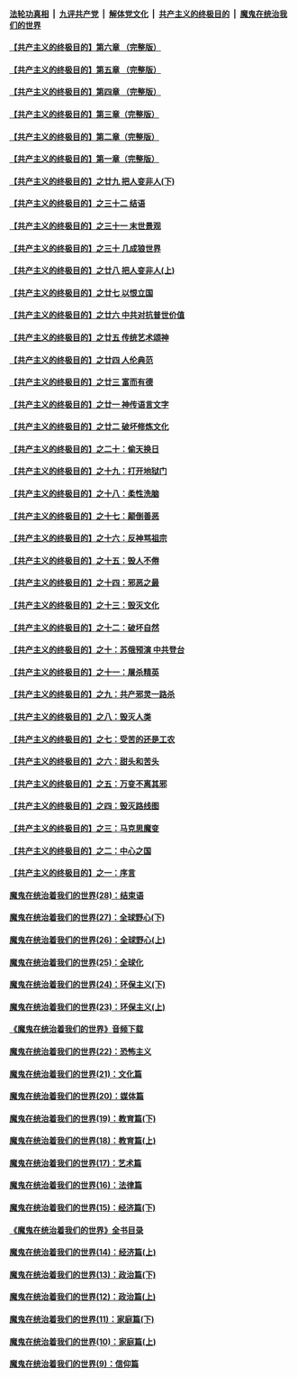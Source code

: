 ####  [法轮功真相](../../../../basic/blob/master/README.md?t=11031839) &nbsp;|&nbsp; [九评共产党](../../../../9ping.md/blob/master/README.md?t=11031839) &nbsp;|&nbsp; [解体党文化](../../../../jtdwh.md/blob/master/README.md?t=11031839)  &nbsp;|&nbsp; [共产主义的终极目的](../../../../gczydzjmd.md/blob/master/README.md?t=11031839) &nbsp;|&nbsp; [魔鬼在统治我们的世界](../../../../mgztzwmdsj.md/blob/master/README.md?t=11031839) 

#### [【共产主义的终极目的】第六章 （完整版）](../pages/nsc422/n11428913.md?t=11031839) 

#### [【共产主义的终极目的】第五章 （完整版）](../pages/nsc422/n11428912.md?t=11031839) 

#### [【共产主义的终极目的】第四章 （完整版）](../pages/nsc422/n11428907.md?t=11031839) 

#### [【共产主义的终极目的】第三章（完整版）](../pages/nsc422/n11428848.md?t=11031839) 

#### [【共产主义的终极目的】第二章（完整版）](../pages/nsc422/n11428831.md?t=11031839) 

#### [【共产主义的终极目的】第一章（完整版）](../pages/nsc422/n11417651.md?t=11031839) 

#### [【共产主义的终极目的】之廿九 把人变非人(下)](../pages/nsc422/n11344140.md?t=11031839) 

#### [【共产主义的终极目的】之三十二 结语](../pages/nsc422/n11360535.md?t=11031839) 

#### [【共产主义的终极目的】之三十一 末世景观](../pages/nsc422/n11351129.md?t=11031839) 

#### [【共产主义的终极目的】之三十 几成狼世界](../pages/nsc422/n11348280.md?t=11031839) 

#### [【共产主义的终极目的】之廿八 把人变非人(上)](../pages/nsc422/n11340492.md?t=11031839) 

#### [【共产主义的终极目的】之廿七 以恨立国](../pages/nsc422/n11336944.md?t=11031839) 

#### [【共产主义的终极目的】之廿六 中共对抗普世价值](../pages/nsc422/n11324785.md?t=11031839) 

#### [【共产主义的终极目的】之廿五 传统艺术颂神](../pages/nsc422/n11296396.md?t=11031839) 

#### [【共产主义的终极目的】之廿四 人伦典范](../pages/nsc422/n11296397.md?t=11031839) 

#### [【共产主义的终极目的】之廿三 富而有德](../pages/nsc422/n11283598.md?t=11031839) 

#### [【共产主义的终极目的】之廿一 神传语言文字](../pages/nsc422/n11263265.md?t=11031839) 

#### [【共产主义的终极目的】之廿二 破坏修炼文化](../pages/nsc422/n11245728.md?t=11031839) 

#### [【共产主义的终极目的】之二十：偷天换日](../pages/nsc422/n11238846.md?t=11031839) 

#### [【共产主义的终极目的】之十九：打开地狱门](../pages/nsc422/n11206376.md?t=11031839) 

#### [【共产主义的终极目的】之十八：柔性洗脑](../pages/nsc422/n11199994.md?t=11031839) 

#### [【共产主义的终极目的】之十七：颠倒善恶](../pages/nsc422/n11179782.md?t=11031839) 

#### [【共产主义的终极目的】之十六：反神骂祖宗](../pages/nsc422/n11166798.md?t=11031839) 

#### [【共产主义的终极目的】之十五：毁人不倦](../pages/nsc422/n11166792.md?t=11031839) 

#### [【共产主义的终极目的】之十四：邪恶之最](../pages/nsc422/n11150249.md?t=11031839) 

#### [【共产主义的终极目的】之十三：毁灭文化](../pages/nsc422/n11135227.md?t=11031839) 

#### [【共产主义的终极目的】之十二：破坏自然](../pages/nsc422/n11135214.md?t=11031839) 

#### [【共产主义的终极目的】之十：苏俄预演 中共登台](../pages/nsc422/n11118424.md?t=11031839) 

#### [【共产主义的终极目的】之十一：屠杀精英](../pages/nsc422/n11118442.md?t=11031839) 

#### [【共产主义的终极目的】之九：共产邪灵一路杀](../pages/nsc422/n11114139.md?t=11031839) 

#### [【共产主义的终极目的】之八：毁灭人类](../pages/nsc422/n11108503.md?t=11031839) 

#### [【共产主义的终极目的】之七：受苦的还是工农](../pages/nsc422/n11101809.md?t=11031839) 

#### [【共产主义的终极目的】之六：甜头和苦头](../pages/nsc422/n11096971.md?t=11031839) 

#### [【共产主义的终极目的】之五：万变不离其邪](../pages/nsc422/n11091285.md?t=11031839) 

#### [【共产主义的终极目的】之四：毁灭路线图](../pages/nsc422/n11086284.md?t=11031839) 

#### [【共产主义的终极目的】之三：马克思魔变](../pages/nsc422/n11061941.md?t=11031839) 

#### [【共产主义的终极目的】之二：中心之国](../pages/nsc422/n11047728.md?t=11031839) 

#### [【共产主义的终极目的】之一：序言](../pages/nsc422/n11086077.md?t=11031839) 

#### [魔鬼在统治着我们的世界(28)：结束语](../pages/nsc422/n10936246.md?t=11031839) 

#### [魔鬼在统治着我们的世界(27)：全球野心(下)](../pages/nsc422/n10928319.md?t=11031839) 

#### [魔鬼在统治着我们的世界(26)：全球野心(上)](../pages/nsc422/n10900318.md?t=11031839) 

#### [魔鬼在统治着我们的世界(25)：全球化](../pages/nsc422/n10788205.md?t=11031839) 

#### [魔鬼在统治着我们的世界(24)：环保主义(下)](../pages/nsc422/n10695307.md?t=11031839) 

#### [魔鬼在统治着我们的世界(23)：环保主义(上)](../pages/nsc422/n10688613.md?t=11031839) 

#### [《魔鬼在统治着我们的世界》音频下载](../pages/nsc422/n10635553.md?t=11031839) 

#### [魔鬼在统治着我们的世界(22)：恐怖主义](../pages/nsc422/n10614727.md?t=11031839) 

#### [魔鬼在统治着我们的世界(21)：文化篇](../pages/nsc422/n10597706.md?t=11031839) 

#### [魔鬼在统治着我们的世界(20)：媒体篇](../pages/nsc422/n10586579.md?t=11031839) 

#### [魔鬼在统治着我们的世界(19)：教育篇(下)](../pages/nsc422/n10564808.md?t=11031839) 

#### [魔鬼在统治着我们的世界(18)：教育篇(上)](../pages/nsc422/n10526970.md?t=11031839) 

#### [魔鬼在统治着我们的世界(17)：艺术篇](../pages/nsc422/n10499093.md?t=11031839) 

#### [魔鬼在统治着我们的世界(16)：法律篇](../pages/nsc422/n10485969.md?t=11031839) 

#### [魔鬼在统治着我们的世界(15)：经济篇(下)](../pages/nsc422/n10469975.md?t=11031839) 

#### [《魔鬼在统治着我们的世界》全书目录](../pages/nsc422/n10464261.md?t=11031839) 

#### [魔鬼在统治着我们的世界(14)：经济篇(上)](../pages/nsc422/n10457370.md?t=11031839) 

#### [魔鬼在统治着我们的世界(13)：政治篇(下)](../pages/nsc422/n10448270.md?t=11031839) 

#### [魔鬼在统治着我们的世界(12)：政治篇(上)](../pages/nsc422/n10444576.md?t=11031839) 

#### [魔鬼在统治着我们的世界(11)：家庭篇(下)](../pages/nsc422/n10440961.md?t=11031839) 

#### [魔鬼在统治着我们的世界(10)：家庭篇(上)](../pages/nsc422/n10435448.md?t=11031839) 

#### [魔鬼在统治着我们的世界(9)：信仰篇](../pages/nsc422/n10432159.md?t=11031839) 

